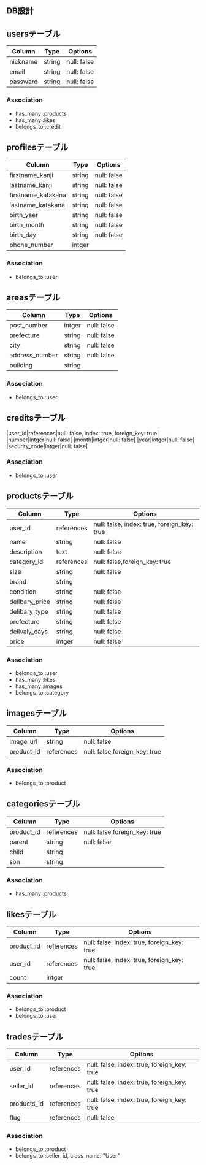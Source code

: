 ## DB設計

## usersテーブル
|Column|Type|Options|
|------|----|-------|
|nickname|string|null: false|
|email|string|null: false|
|passward|string|null: false|

### Association
- has_many :products
- has_many :likes
- belongs_to :credit



## profilesテーブル
|Column|Type|Options|
|------|----|-------|
|firstname_kanji|string|null: false|
|lastname_kanji|string|null: false|
|firstname_katakana|string|null: false|
|lastname_katakana|string|null: false|
|birth_yaer|string|null: false|
|birth_month|string|null: false|
|birth_day|string|null: false|
|phone_number|intger|

### Association
- belongs_to :user



## areasテーブル
|Column|Type|Options|
|------|----|-------|
|post_number|intger|null: false|
|prefecture|string|null: false|
|city|string|null: false|
|address_number|string|null: false|
|building|string|

### Association
- belongs_to :user



## creditsテーブル
|user_id|references|null: false, index: true, foreign_key: true|
|number|intger|null: false|
|month|intger|null: false|
|year|intger|null: false|
|security_code|intger|null: false|

### Association
- belongs_to :user



## productsテーブル
|Column|Type|Options|
|------|----|-------|
|user_id|references|null: false, index: true, foreign_key: true|
|name|string|null: false|
|description|text|null: false|
|category_id|references|null: false,foreign_key: true|
|size|string|null: false|
|brand|string|
|condition|string|null: false|
|delibary_price|string|null: false|
|delibary_type|string|null: false|
|prefecture|string|null: false|
|delivaly_days|string|null: false|
|price|intger|null: false|

### Association
- belongs_to :user
- has_many :likes
- has_many :images
- belongs_to :category



## imagesテーブル
|Column|Type|Options|
|------|----|-------|
|image_url|string|null: false|
|product_id|references|null: false,foreign_key: true|

### Association
- belongs_to :product



## categoriesテーブル
|Column|Type|Options|
|------|----|-------|
|product_id|references|null: false,foreign_key: true|
|parent|string|null: false|
|child|string|
|son|string|

### Association
- has_many :products



## likesテーブル
|Column|Type|Options|
|------|----|-------|
|product_id|references|null: false, index: true, foreign_key: true|
|user_id|references|null: false, index: true, foreign_key: true|
|count|intger|

### Association
- belongs_to :product
- belongs_to :user



## tradesテーブル
|Column|Type|Options|
|------|----|-------|
|user_id|references|null: false, index: true, foreign_key: true|
|seller_id|references|null: false, index: true, foreign_key: true|
|products_id|references|null: false, index: true, foreign_key: true|
|flug|references|null: false|

### Association
- belongs_to :product
- belongs_to :seller_id, class_name: "User"

